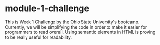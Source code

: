 # module-1-challenge
This is Week 1 Challenge by the Ohio State University's bootcamp. Currently, we will be simplifying the code in order to make it easier for programmers to read overall. Using semantic elements in HTML is proving to be really useful for readability.

